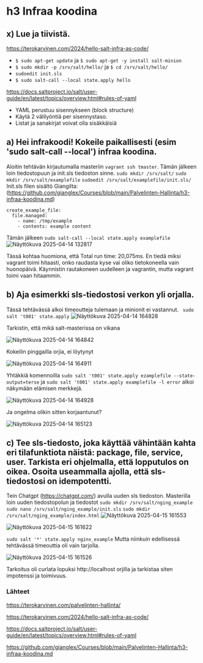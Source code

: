 # h3 Infraa koodina
## x) Lue ja tiivistä.
https://terokarvinen.com/2024/hello-salt-infra-as-code/
- ```$ sudo apt-get update``` ja ```$ sudo apt-get -y install salt-minion```
- ```$ sudo mkdir -p /srv/salt/hello/``` ja ```$ cd /srv/salt/hello/```
- ```sudoedit init.sls```
- ```$ sudo salt-call --local state.apply hello```

https://docs.saltproject.io/salt/user-guide/en/latest/topics/overview.html#rules-of-yaml
- YAML perustuu sisennykseen (block structure)
- Käytä 2 välilyöntiä per sisennystaso.
- Listat ja sanakirjat voivat olla sisäkkäisiä

## a) Hei infrakoodi! Kokeile paikallisesti (esim 'sudo salt-call --local') infraa koodina.
Aloitin tehtävän kirjautumalla masteriin ```vagrant ssh tmaster```.
Tämän jälkeen loin tiedostopuun ja init.sls tiedoston sinne.
```sudo mkdir /srv/salt/```
```sudo mkdir /srv/salt/examplefile```
```sudoedit /srv/salt/examplefile/init.sls/```
Init.sls filen sisältö Giangilta: (https://github.com/gianglex/Courses/blob/main/Palvelinten-Hallinta/h3-infraa-koodina.md)
```
create_example_file:
  file.managed:
    - name: /tmp/example
    - contents: example content
```
Tämän jälkeen ```sudo salt-call --local state.apply examplefile```
![Näyttökuva 2025-04-14 132817](https://github.com/user-attachments/assets/6e9eab43-2de8-441f-bcb6-62b9510bca41)

Tässä kohtaa huomiona, että Total run time: 20,075ms. En tiedä miksi vagrant toimi hitaasti, onko raudasta kyse vai oliko tietokoneella vain huonopäivä.
Käynnistin rautakoneen uudelleen ja vagrantin, mutta vagrant toimi vaan hitaammin.

## b) Aja esimerkki sls-tiedostosi verkon yli orjalla.
Tässä tehtävässä alkoi timeoutteja tulemaan ja minionit ei vastannut.
``` sudo salt 't001' state.apply```
![Näyttökuva 2025-04-14 164828](https://github.com/user-attachments/assets/5ec244c4-a105-4a63-a388-3db515acad19)

Tarkistin, että mikä salt-masterissa on vikana

![Näyttökuva 2025-04-14 164842](https://github.com/user-attachments/assets/482e9247-8687-4de2-8ec6-0db30b846ddf)

Kokeilin pinggailla orjia, ei löytynyt

![Näyttökuva 2025-04-14 164911](https://github.com/user-attachments/assets/494edc3a-8a8b-4d86-9acd-1d45f18e3bf6)

Yhtäkkiä komennoilla ```sudo salt 't001' state.apply ezamplefile --state-output=terse``` ja ```sudo salt 't001' state.apply examplefile -l error``` alkoi näkymään elämisen merkkejä.

![Näyttökuva 2025-04-14 164928](https://github.com/user-attachments/assets/dcea93b3-c110-4ff3-a720-204d6e230f4f)

Ja ongelma olikin sitten korjaantunut?

![Näyttökuva 2025-04-14 165123](https://github.com/user-attachments/assets/f22e18c1-7605-493e-82e5-27cf7c80a6be)

## c) Tee sls-tiedosto, joka käyttää vähintään kahta eri tilafunktiota näistä: package, file, service, user. Tarkista eri ohjelmalla, että lopputulos on oikea. Osoita useammalla ajolla, että sls-tiedostosi on idempotentti.
Tein Chatgpt (https://chatgpt.com/) avulla uuden sls tiedoston.
Masterilla loin uuden tiedostopolun ja tiedostot
```sudo mkdir /srv/salt/nging_example```
```sudo nano /srv/salt/nging_example/init.sls```
```sudo mkdir /srv/salt/nging_example/index.html```
![Näyttökuva 2025-04-15 161553](https://github.com/user-attachments/assets/a678f55e-054b-4f74-bbc5-be84374a253d)

![Näyttökuva 2025-04-15 161622](https://github.com/user-attachments/assets/31f5b69a-1741-4d30-bd07-049929922bf0)

```sudo salt '*' state.apply nginx_example```
Mutta niinkuin edellisessä tehtävässä timeouttia oli vain tarjolla.

![Näyttökuva 2025-04-15 161526](https://github.com/user-attachments/assets/f214c01d-5990-485d-a937-50369549de64)


Tarkoitus oli curlata lopuksi http://localhost orjilla ja tarkistaa siten impotenssi ja toimivuus.

### Lähteet

https://terokarvinen.com/palvelinten-hallinta/

https://terokarvinen.com/2024/hello-salt-infra-as-code/

https://docs.saltproject.io/salt/user-guide/en/latest/topics/overview.html#rules-of-yaml

https://github.com/gianglex/Courses/blob/main/Palvelinten-Hallinta/h3-infraa-koodina.md
